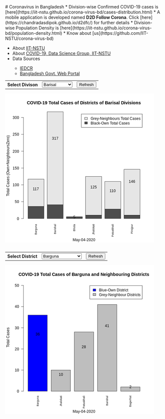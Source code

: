 <html>
<head>
<title>Distribution of COVID-19 Cases </title>
</head>
<body>
# Coronavirus in Bangladesh
* Division-wise Confirmed COVID-19 cases is [here](https://iit-nstu.github.io/corona-virus-bd/cases-distribution.html)
* A mobile application is developed named <b>D2D Follow Corona</b>. Click [here](https://chandradasdipok.github.io/d2dfc/) for further details
* Division-wise Population Density is [here](https://iit-nstu.github.io/corona-virus-bd/population-density.html) 
* Know about [us](https://github.com/IIT-NSTU/corona-virus-bd)
<div>
<ul>
  <li>About <a href="https://iit-nstu.github.io">IIT-NSTU</a></li>
  <li>About <a href="https://iit-nstu.github.io/corona-virus-bd">COVID-19, Data Science Group, IIT-NSTU</a></li>
  <li>Data Sources</li>
    <ul>
        <li><a href="https://www.iedcr.gov.bd">IEDCR</a></li>
    <li><a href="https://www.bangladesh.gov.bd">Bangladesh Govt. Web Portal</a></li>
  </ul>
</ul>  
</div>
<div>
  <table>
    <tr>
    <td>
      <b>Select Divison</b>
    </td>
    <td>
      <select id="divisions" >
<option value="Barisal" selected="selected">Barisal</option>
<option value="Chittagong" >Chittagong</option>
<option value="Dhaka">Dhaka</option>
<option value="Khulna">Khulna</option>
<option value="Mymensingh">Mymensingh</option>
<option value="Rajshahi">Rajshahi</option>
<option value="Rangpur">Rangpur</option>
<option value="Sylhet">Sylhet</option>
</select>
    </td>
<td><input type="button" value="Refresh" onclick="selectDivision()" /></td>
    <tr>
  <table>

  <div id="visualization-part">
    <img src="https://github.com/IIT-NSTU/corona-virus-bd/raw/master/n_zero_plot_stack_div_Barisal.png" id="division-data-image"/>
  <div>
  </div>
    
  <div>
  <table>
    <tr>
    <td>
      <b>Select District</b>
    </td>
    <td>
      <select id="districts">
<option value="Barguna">Barguna</option>
<option value="Barishal">Barishal</option>
<option value="Bhola">Bhola</option>
<option value="Jhalokati">Jhalokati</option>
<option value="Patuakhali">Patuakhali</option>
<option value="Pirojpur">Pirojpur</option>
<option value="Bandarban">Bandarban</option>
<option value="Brahmanbaria">Brahmanbaria</option>
<option value="Chandpur">Chandpur</option>
<option value="Chattogram">Chattogram</option>
<option value="Cumilla">Cumilla</option>
<option value="Coxs-Bazar">Cox's Bazar</option>
<option value="Feni">Feni</option>
<option value="Khagrachhari">Khagrachhari</option>
<option value="Lakshmipur">Lakshmipur</option>
<option value="Noakhali">Noakhali</option>
<option value="Rangamati">Rangamati</option>
<option value="Dhaka">Dhaka</option>
<option value="Faridpur">Faridpur</option>
<option value="Gazipur">Gazipur</option>
<option value="Gopalganj">Gopalganj</option>
<option value="Kishoreganj">Kishoreganj</option>
<option value="Madaripur">Madaripur</option>
<option value="Manikganj">Manikganj</option>
<option value="Munshiganj">Munshiganj</option>
<option value="Narayanganj">Narayanganj</option>
<option value="Narsingdi">Narsingdi</option>
<option value="Rajbari">Rajbari</option>
<option value="Shariatpur">Shariatpur</option>
<option value="Tangail">Tangail</option>
<option value="Bagerhat">Bagerhat</option>
<option value="Chuadanga">Chuadanga</option>
<option value="Jashore">Jashore</option>
<option value="Jhenaidah">Jhenaidah</option>
<option value="Khulna">Khulna</option>
<option value="Kushtia">Kushtia</option>
<option value="Magura">Magura</option>
<option value="Meherpur">Meherpur</option>
<option value="Narail">Narail</option>
<option value="Satkhira">Satkhira</option>
<option value="Jamalpur">Jamalpur</option>
<option value="Mymensingh">Mymensingh</option>
<option value="Netrokona">Netrokona</option>
<option value="Sherpur">Sherpur</option>
<option value="Bogura">Bogura</option>
<option value="Joypurhat">Joypurhat</option>
<option value="Naogaon">Naogaon</option>
<option value="Natore">Natore</option>
<option value="Chapainawabganj">Chapainawabganj</option>
<option value="Pabna">Pabna</option>
<option value="Rajshahi">Rajshahi</option>
<option value="Sirajganj">Sirajganj</option>
<option value="Dinajpur">Dinajpur</option>
<option value="Gaibandha">Gaibandha</option>
<option value="Kurigram">Kurigram</option>
<option value="Lalmonirhat">Lalmonirhat</option>
<option value="Nilphamari">Nilphamari</option>
<option value="Panchagarh">Panchagarh</option>
<option value="Rangpur">Rangpur</option>
<option value="Thakurgaon">Thakurgaon</option>
<option value="Habiganj">Habiganj</option>
<option value="Moulvibazar">Moulvibazar</option>
<option value="Sunamganj">Sunamganj</option>
<option value="Sylhet">Sylhet</option>
      </select>
    </td>
      <td><input type="button" value="Refresh" onclick="selectDistrict()" /></td>
    </tr>
  </table>
  <div id="visualization-part">
    <img src="https://github.com/IIT-NSTU/corona-virus-bd/raw/master/n_zero_plot_dist_Barguna.png" id="district-data-image"/>
  <div>  
  
</div>
    <script>
            function selectDivision(){
              var my_select = document.getElementById("divisions");
              var my_img = document.getElementById("division-data-image");
              my_img.src= "https://github.com/IIT-NSTU/corona-virus-bd/raw/master/n_zero_plot_stack_div_"+my_select.value+".png";              
            }
            function selectDistrict(){
              var my_select = document.getElementById("districts");
              var my_img = document.getElementById("district-data-image");
              my_img.src= "https://github.com/IIT-NSTU/corona-virus-bd/raw/master/n_zero_plot_dist_"+my_select.value+".png";              
            }

    </script>
  </body>   
</html>
